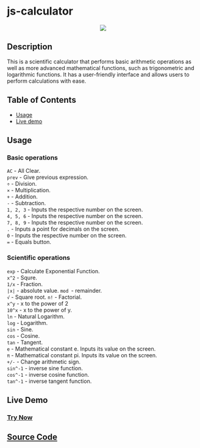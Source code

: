 # js-calculator
<div align="center">
     <img src="https://user-images.githubusercontent.com/124886751/233910510-d113929b-545f-4964-a438-eeb7a0fe0aa6.png">
</div>

## Description

This is a scientific calculator that performs basic arithmetic operations as well as more advanced mathematical functions, such as trigonometric and logarithmic functions. It has a user-friendly interface and allows users to perform calculations with ease.

## Table of Contents

- [Usage](#Usage)
- [Live demo](#Live-demo)

<h2 id="Usage">Usage</h2>

### Basic operations
```AC``` - All Clear.     
```prev``` - Give previous expression.         
```÷``` - Division.     
```×``` - Multiplication.       
```+``` - Addition.     
```-``` - Subtraction.      
```1, 2, 3``` - Inputs the respective number on the screen.     
```4, 5, 6``` - Inputs the respective number on the screen.     
```7, 8, 9``` - Inputs the respective number on the screen.     
```.``` - Inputs a point for decimals on the screen.        
```0``` - Inputs the respective number on the screen.       
```=``` - Equals button.        

### Scientific operations   
```exp``` - Calculate Exponential Function.     
```x^2``` - Squre.     
```1/x``` - Fraction.            
```|x|``` - absolute value. 
```mod ```- remainder.      
```√``` - Square root.
```n!``` - Factorial.     
```x^y``` - x to the power of 2     
```10^x``` - x to the power of y.      
``ln`` - Natural Logarithm.     
``log`` - Logarithm.        
```sin``` - Sine.       
```cos``` - Cosine.     
```tan``` - Tangent.        
```e``` - Mathematical constant e. Inputs its value on the screen.      
```π``` - Mathematical constant pi. Inputs its value on the screen.     
```+/-``` - Change arithmetic sign.     
```sin^-1``` - inverse sine function.        
```cos^-1``` - inverse cosine function.         
```tan^-1``` - inverse tangent function.          

<h2 id="Live-demo">Live Demo</h2>       

<h3> 

[Try Now](https://sahil-simform-09.github.io/js-calculator/index.html)</h3>

## [Source Code](https://github.com/Sahil-Simform-09/js-calculator/blob/developer/main.js)

